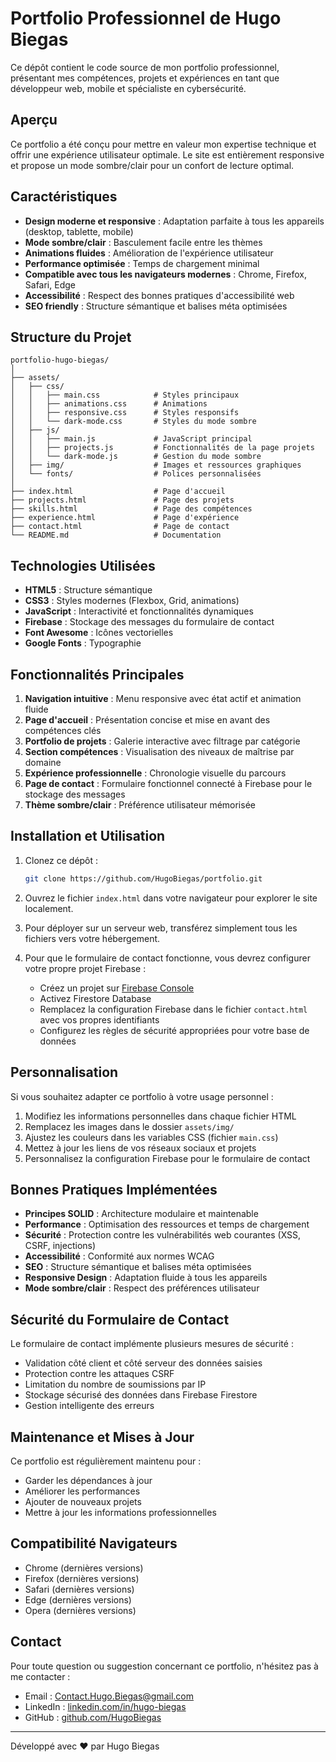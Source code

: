 # Portfolio Professionnel de Hugo Biegas

Ce dépôt contient le code source de mon portfolio professionnel, présentant mes compétences, projets et expériences en tant que développeur web, mobile et spécialiste en cybersécurité.

## Aperçu

Ce portfolio a été conçu pour mettre en valeur mon expertise technique et offrir une expérience utilisateur optimale. Le site est entièrement responsive et propose un mode sombre/clair pour un confort de lecture optimal.

## Caractéristiques

- **Design moderne et responsive** : Adaptation parfaite à tous les appareils (desktop, tablette, mobile)
- **Mode sombre/clair** : Basculement facile entre les thèmes
- **Animations fluides** : Amélioration de l'expérience utilisateur
- **Performance optimisée** : Temps de chargement minimal
- **Compatible avec tous les navigateurs modernes** : Chrome, Firefox, Safari, Edge
- **Accessibilité** : Respect des bonnes pratiques d'accessibilité web
- **SEO friendly** : Structure sémantique et balises méta optimisées

## Structure du Projet

```
portfolio-hugo-biegas/
│
├── assets/
│   ├── css/
│   │   ├── main.css            # Styles principaux
│   │   ├── animations.css      # Animations
│   │   ├── responsive.css      # Styles responsifs
│   │   └── dark-mode.css       # Styles du mode sombre
│   ├── js/
│   │   ├── main.js             # JavaScript principal
│   │   ├── projects.js         # Fonctionnalités de la page projets
│   │   └── dark-mode.js        # Gestion du mode sombre
│   ├── img/                    # Images et ressources graphiques
│   └── fonts/                  # Polices personnalisées
│
├── index.html                  # Page d'accueil
├── projects.html               # Page des projets
├── skills.html                 # Page des compétences
├── experience.html             # Page d'expérience
├── contact.html                # Page de contact
└── README.md                   # Documentation
```

## Technologies Utilisées

- **HTML5** : Structure sémantique
- **CSS3** : Styles modernes (Flexbox, Grid, animations)
- **JavaScript** : Interactivité et fonctionnalités dynamiques
- **Firebase** : Stockage des messages du formulaire de contact
- **Font Awesome** : Icônes vectorielles
- **Google Fonts** : Typographie

## Fonctionnalités Principales

1. **Navigation intuitive** : Menu responsive avec état actif et animation fluide
2. **Page d'accueil** : Présentation concise et mise en avant des compétences clés
3. **Portfolio de projets** : Galerie interactive avec filtrage par catégorie
4. **Section compétences** : Visualisation des niveaux de maîtrise par domaine
5. **Expérience professionnelle** : Chronologie visuelle du parcours
6. **Page de contact** : Formulaire fonctionnel connecté à Firebase pour le stockage des messages
7. **Thème sombre/clair** : Préférence utilisateur mémorisée

## Installation et Utilisation

1. Clonez ce dépôt :
   ```bash
   git clone https://github.com/HugoBiegas/portfolio.git
   ```

2. Ouvrez le fichier `index.html` dans votre navigateur pour explorer le site localement.

3. Pour déployer sur un serveur web, transférez simplement tous les fichiers vers votre hébergement.

4. Pour que le formulaire de contact fonctionne, vous devrez configurer votre propre projet Firebase :
   - Créez un projet sur [Firebase Console](https://console.firebase.google.com/)
   - Activez Firestore Database
   - Remplacez la configuration Firebase dans le fichier `contact.html` avec vos propres identifiants
   - Configurez les règles de sécurité appropriées pour votre base de données

## Personnalisation

Si vous souhaitez adapter ce portfolio à votre usage personnel :

1. Modifiez les informations personnelles dans chaque fichier HTML
2. Remplacez les images dans le dossier `assets/img/`
3. Ajustez les couleurs dans les variables CSS (fichier `main.css`)
4. Mettez à jour les liens de vos réseaux sociaux et projets
5. Personnalisez la configuration Firebase pour le formulaire de contact

## Bonnes Pratiques Implémentées

- **Principes SOLID** : Architecture modulaire et maintenable
- **Performance** : Optimisation des ressources et temps de chargement
- **Sécurité** : Protection contre les vulnérabilités web courantes (XSS, CSRF, injections)
- **Accessibilité** : Conformité aux normes WCAG
- **SEO** : Structure sémantique et balises méta optimisées
- **Responsive Design** : Adaptation fluide à tous les appareils
- **Mode sombre/clair** : Respect des préférences utilisateur

## Sécurité du Formulaire de Contact

Le formulaire de contact implémente plusieurs mesures de sécurité :
- Validation côté client et côté serveur des données saisies
- Protection contre les attaques CSRF
- Limitation du nombre de soumissions par IP
- Stockage sécurisé des données dans Firebase Firestore
- Gestion intelligente des erreurs

## Maintenance et Mises à Jour

Ce portfolio est régulièrement maintenu pour :
- Garder les dépendances à jour
- Améliorer les performances
- Ajouter de nouveaux projets
- Mettre à jour les informations professionnelles

## Compatibilité Navigateurs

- Chrome (dernières versions)
- Firefox (dernières versions)
- Safari (dernières versions)
- Edge (dernières versions)
- Opera (dernières versions)

## Contact

Pour toute question ou suggestion concernant ce portfolio, n'hésitez pas à me contacter :

- Email : Contact.Hugo.Biegas@gmail.com
- LinkedIn : [linkedin.com/in/hugo-biegas](https://www.linkedin.com/in/hugo-biegas-659298386)
- GitHub : [github.com/HugoBiegas](https://github.com/HugoBiegas)

---

Développé avec ❤️ par Hugo Biegas